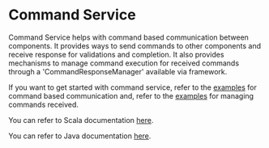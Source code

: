 Command Service
===============

Command Service helps with command based communication between components. It provides ways to send commands to other
components and receive response for validations and completion. It also provides mechanisms to manage command execution
for received commands through a 'CommandResponseManager' available via framework.

If you want to get started with command service, 
refer to the [examples](https://tmtsoftware.github.io/csw/command.html) for command based communication and,
refer to the [examples](https://tmtsoftware.github.io/csw/framework/managing-command-state.html) for managing commands received.

You can refer to Scala documentation [here](https://tmtsoftware.github.io/csw/api/scala/csw/command/index.html).

You can refer to Java documentation [here](https://tmtsoftware.github.io/csw/api/java/?/index.html).